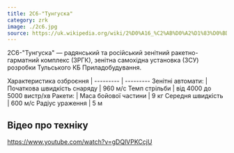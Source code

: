 ```yaml
---
title: 2С6-"Тунгуска"
category: zrk
image: ./2c6.jpg
source: https://uk.wikipedia.org/wiki/2%D0%A16_%C2%AB%D0%A2%D1%83%D0%BD%D0%B3%D1%83%D1%81%D0%BA%D0%B0%C2%BB
---
```


2С6-"Тунгуска" —  радянський та російський зенітний ракетно-гарматний комплекс (ЗРГК), зенітна самохідна установка (ЗСУ) розробки Тульського КБ Приладобудування.


Характеристика озброєння  |
--------- | ---------
Зенітні автомати: |
Початкова швидкість снаряду | 960 м/c
Темп стрільби | від 4000 до 5000 вистр/хв 
Ракети: |
Маса бойової частини | 9 кг
Середня швидкість | 600 м/с
Радіус ураження | 5 м

## Відео про техніку

https://www.youtube.com/watch?v=gDQlVPKCcjU
